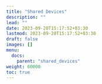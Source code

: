 ```yaml
---
title: "Shared Devices"
description: ""
lead: ""
date: 2023-09-20T15:17:52+03:30
lastmod: 2023-09-20T15:17:52+03:30
draft: false
images: []
menu:
  docs:
    parent: "shared_devices"
weight: 60000
toc: true
---
```

